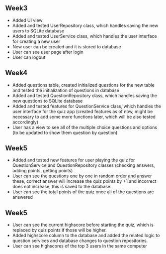 ## Week3
- Added UI view
- Added and tested UserRepository class, which handles saving the new users to SQLite database
- Added and tested UserService class, which handles the user interface for creating a new user
- New user can be created and it is stored to database
- User can see user page after login
- User can logout
  
## Week4
- Added questions table, created initialized questions for the new table and tested the initialization of questions in database
- Added and tested QuestionRepository class, which handles saving the new questions to SQLite database
- Added and tested features for QuestionService class, which handles the user interface for the quiz app (created features as of now, might be necessary to add some more functions later, which will be also tested accordingly)
- User has a view to see all of the multiple choice questions and options (to be updated to show them question by question)
  
## Week5
- Added and tested new features for user playing the quiz for QuestionService and QuestionRepository classes (checking answers, adding points, getting points)
- User can see the questions one by one in random order and answer these, correct answer will increase the quiz points by +1 and incorrect does not increase, this is saved to the database.
- User can see the total points of the quiz once all of the questions are answered
  
## Week5
- User can see the current highscore before starting the quiz, which is replaced by quiz points if those will be higher.
- Added highscore column to the database and added the related logic to question services and database changes to question repositories.
- User can see highscores of the top 3 users in the same computer